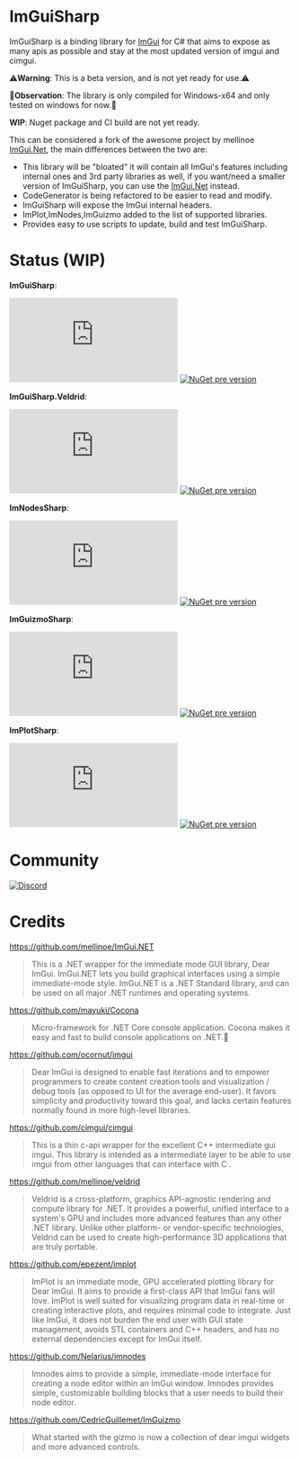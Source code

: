 # ImGuiSharp
ImGuiSharp is a binding library for [ImGui](https://github.com/ocornut/imgui) for C# that aims to expose as many apis as possible and stay at the most updated version of imgui and cimgui.

⚠️**Warning**: This is a beta version, and is not yet ready for use.⚠️

🔴**Observation**: The library is only compiled for Windows-x64 and only tested on windows for now.🔴

**WIP**: Nuget package and CI build are not yet ready.

This can be considered a fork of the awesome project by mellinoe [ImGui.Net](https://github.com/mellinoe/ImGui.NET), the main differences between the two are:

- This library will be "bloated" it will contain all ImGui's features including internal ones and 3rd party libraries as well, if you want/need a smaller version of ImGuiSharp, you can use the [ImGui.Net](https://github.com/mellinoe/ImGui.NET) instead.
- CodeGenerator is being refactored to be easier to read and modify.
- ImGuiSharp will expose the ImGui internal headers.
- ImPlot,ImNodes,ImGuizmo added to the list of supported libraries.
- Provides easy to use scripts to update, build and test ImGuiSharp.

# Status (WIP)
**ImGuiSharp**:

[![NuGet stable version](https://badgen.net/nuget/v/newtonsoft.json)](https://nuget.org/packages/ImGuiSharp)
[![NuGet pre version](https://badgen.net/nuget/v/newtonsoft.json/pre)](https://nuget.org/packages/ImGuiSharp)

**ImGuiSharp.Veldrid**:

[![NuGet stable version](https://badgen.net/nuget/v/newtonsoft.json)](https://nuget.org/packages/ImGuiSharp.Veldrid)
[![NuGet pre version](https://badgen.net/nuget/v/newtonsoft.json/pre)](https://nuget.org/packages/ImGuiSharp.Veldrid)

**ImNodesSharp**:

[![NuGet stable version](https://badgen.net/nuget/v/newtonsoft.json)](https://nuget.org/packages/ImNodesSharp)
[![NuGet pre version](https://badgen.net/nuget/v/newtonsoft.json/pre)](https://nuget.org/packages/ImNodesSharp)

**ImGuizmoSharp**:

[![NuGet stable version](https://badgen.net/nuget/v/newtonsoft.json)](https://nuget.org/packages/ImGuizmoSharp)
[![NuGet pre version](https://badgen.net/nuget/v/newtonsoft.json/pre)](https://nuget.org/packages/ImGuizmoSharp)

**ImPlotSharp**:

[![NuGet stable version](https://badgen.net/nuget/v/newtonsoft.json)](https://www.nuget.org/packages/ImPlotSharp)
[![NuGet pre version](https://badgen.net/nuget/v/newtonsoft.json/pre)](https://www.nuget.org/packages/ImPlotSharp)

# Community 

[![Discord](https://badgen.net/badge/icon/discord?icon=discord&label)](https://https://discord.com/)

# Credits

https://github.com/mellinoe/ImGui.NET
> This is a .NET wrapper for the immediate mode GUI library, Dear ImGui. ImGui.NET lets you build graphical interfaces using a simple immediate-mode style. ImGui.NET is a .NET Standard library, and can be used on all major .NET runtimes and operating systems.

https://github.com/mayuki/Cocona
> Micro-framework for .NET Core console application. Cocona makes it easy and fast to build console applications on .NET.🚀

https://github.com/ocornut/imgui

> Dear ImGui is designed to enable fast iterations and to empower programmers to create content creation tools and visualization / debug tools (as opposed to UI for the average end-user). It favors simplicity and productivity toward this goal, and lacks certain features normally found in more high-level libraries.

https://github.com/cimgui/cimgui
> This is a thin c-api wrapper for the excellent C++ intermediate gui imgui. This library is intended as a intermediate layer to be able to use imgui from other languages that can interface with C .

https://github.com/mellinoe/veldrid
>Veldrid is a cross-platform, graphics API-agnostic rendering and compute library for .NET. It provides a powerful, unified interface to a system's GPU and includes more advanced features than any other .NET library. Unlike other platform- or vendor-specific technologies, Veldrid can be used to create high-performance 3D applications that are truly portable.

https://github.com/epezent/implot
>ImPlot is an immediate mode, GPU accelerated plotting library for Dear ImGui. It aims to provide a first-class API that ImGui fans will love. ImPlot is well suited for visualizing program data in real-time or creating interactive plots, and requires minimal code to integrate. Just like ImGui, it does not burden the end user with GUI state management, avoids STL containers and C++ headers, and has no external dependencies except for ImGui itself.

https://github.com/Nelarius/imnodes
>Imnodes aims to provide a simple, immediate-mode interface for creating a node editor within an ImGui window. Imnodes provides simple, customizable building blocks that a user needs to build their node editor.

https://github.com/CedricGuillemet/ImGuizmo
> What started with the gizmo is now a collection of dear imgui widgets and more advanced controls.